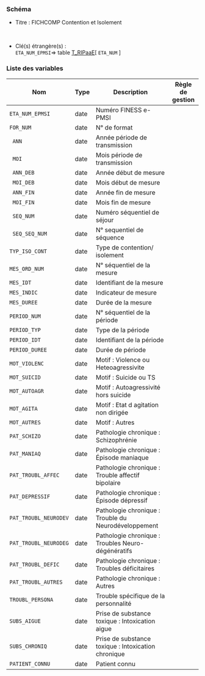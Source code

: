 ### Schéma


- Titre : FICHCOMP Contention et Isolement
<br />



- Clé(s) étrangère(s) : <br />
`ETA_NUM_EPMSI`=> table [T_RIPaaE](/tables/T_RIPaaE)[ `ETA_NUM` ]<br />

 
### Liste des variables

Nom | Type | Description | Règle de gestion
-|-|-|-
`ETA_NUM_EPMSI`| date |Numéro FINESS e-PMSI||
`FOR_NUM      `| date |N° de format||
` ANN            `| date |Année période de transmission||
` MOI           `| date |Mois période de transmission||
` ANN_DEB       `| date |Année début de mesure||
` MOI_DEB        `| date |Mois début de mesure||
` ANN_FIN        `| date |Année fin de mesure||
` MOI_FIN        `| date |Mois fin de mesure||
` SEQ_NUM       `| date |Numéro séquentiel de séjour||
` SEQ_SEQ_NUM    `| date |N° sequentiel de séquence ||
`TYP_ISO_CONT   `| date |Type de contention/ isolement||
`MES_ORD_NUM    `| date |N° séquentiel de la mesure||
`MES_IDT`| date |Identifiant de la mesure||
`MES_INDIC     `| date |Indicateur de mesure ||
`MES_DUREE      `| date |Durée de la mesure||
`PERIOD_NUM`| date |N° séquentiel de la période||
`PERIOD_TYP`| date |Type de la période||
`PERIOD_IDT`| date |Identifiant de la période||
`PERIOD_DUREE`| date |Durée de période||
`MOT_VIOLENC`| date |Motif : Violence ou Heteoagressivite||
`MOT_SUICID`| date |Motif : Suicide ou TS||
`MOT_AUTOAGR`| date |Motif : Autoagressivité hors suicide||
`MOT_AGITA`| date |Motif : Etat d agitation non dirigée||
`MOT_AUTRES`| date |Motif : Autres||
`PAT_SCHIZO`| date |Pathologie chronique : Schizophrénie||
`PAT_MANIAQ`| date |Pathologie chronique : Épisode maniaque||
`PAT_TROUBL_AFFEC`| date |Pathologie chronique : Trouble affectif bipolaire||
`PAT_DEPRESSIF`| date |Pathologie chronique : Épisode dépressif ||
`PAT_TROUBL_NEURODEV`| date |Pathologie chronique : Trouble du Neurodéveloppement||
`PAT_TROUBL_NEURODEG`| date |Pathologie chronique : Troubles Neuro-dégénératifs ||
`PAT_TROUBL_DEFIC`| date |Pathologie chronique : Troubles déficitaires ||
`PAT_TROUBL_AUTRES`| date |Pathologie chronique : Autres||
`TROUBL_PERSONA`| date |Trouble spécifique de la personnalité||
`SUBS_AIGUE`| date |Prise de substance toxique : Intoxication aigue||
`SUBS_CHRONIQ`| date |Prise de substance toxique : Intoxication chronique||
`PATIENT_CONNU`| date |Patient connu||